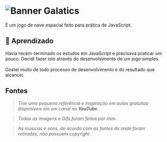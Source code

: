 <h1>
    
<img class="banner" src="https://github.com/marcelotomazelli/galatics/blob/master/img/banner.png?raw=true" alt="Banner Galatics">

</h1>

É um jogo de nave espacial feito para prática de JavaScript.

## :notebook_with_decorative_cover: Aprendizado
Havia recém-terminado os estudos em JavaScript e precisava praticar um pouco. Decidi fazer isto através do desenvolvimento de um jogo simples.<br><br>
Gostei muito de todo processo de desenvolvimento e do resultado que alcancei.

## Fontes
> *Tive uma pequena referência e inspiração em aulas gratuitas disponíveis em um canal no **YouTube**.*

> *Todas as imagens e Gifs foram feitas por mim.*

> *As músicas e sons, de acordo com as fontes de onde foram retiradas, não possuem copyright.*
